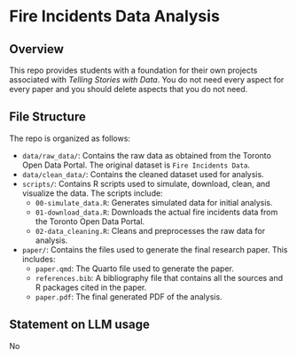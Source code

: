 # Fire Incidents Data Analysis

## Overview

This repo provides students with a foundation for their own projects associated with *Telling Stories with Data*. You do not need every aspect for every paper and you should delete aspects that you do not need.


## File Structure

The repo is organized as follows:

- `data/raw_data/`: Contains the raw data as obtained from the Toronto Open Data Portal. The original dataset is `Fire Incidents Data`.
- `data/clean_data/`: Contains the cleaned dataset used for analysis. 
- `scripts/`: Contains R scripts used to simulate, download, clean, and visualize the data. The scripts include:
  - `00-simulate_data.R`: Generates simulated data for initial analysis.
  - `01-download_data.R`: Downloads the actual fire incidents data from the Toronto Open Data Portal.
  - `02-data_cleaning.R`: Cleans and preprocesses the raw data for analysis.
- `paper/`: Contains the files used to generate the final research paper. This includes:
  - `paper.qmd`: The Quarto file used to generate the paper.
  - `references.bib`: A bibliography file that contains all the sources and R packages cited in the paper.
  - `paper.pdf`: The final generated PDF of the analysis.


## Statement on LLM usage

No
